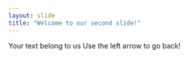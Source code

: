 ```yaml
---
layout: slide
title: "Welcome to our second slide!"
---
```

Your text belong to us
Use the left arrow to go back!
